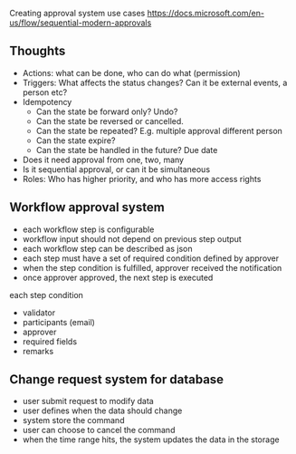 Creating approval system use cases
https://docs.microsoft.com/en-us/flow/sequential-modern-approvals


## Thoughts


- Actions: what can be done, who can do what (permission)
- Triggers: What affects the status changes? Can it be external events, a person etc?
- Idempotency
  - Can the state be forward only? Undo?
  - Can the state be reversed or cancelled.
  - Can the state be repeated? E.g. multiple approval different person
  - Can the state expire?
  - Can the state be handled in the future? Due date
- Does it need approval from one, two, many
- Is it sequential approval, or can it be simultaneous
- Roles: Who has higher priority, and who has more access rights



## Workflow approval system

- each workflow step is configurable
- workflow input should not depend on previous step output
- each workflow step can be described as json
- each step must have a set of required condition defined by approver
- when the step condition is fulfilled, approver received the notification
- once approver approved, the next step is executed

each step condition
- validator
- participants (email)
- approver
- required fields
- remarks 


## Change request system for database

- user submit request to modify data
- user defines when the data should change
- system store the command
- user can choose to cancel the command
- when the time range hits, the system updates the data in the storage
